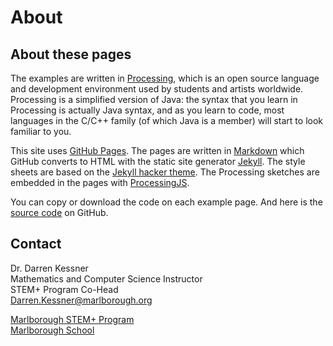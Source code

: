 
# About 

## About these pages

The examples are written in [Processing](https://processing.org/), which is an
open source language and development environment used by students and artists
worldwide.  Processing is a simplified version of Java:  the syntax that you
learn in Processing is actually Java syntax, and as you learn to code, most
languages in the C/C++ family (of which Java is a member) will start to look
familiar to you.

This site uses [GitHub Pages](https://pages.github.com/).  The pages are
written in [Markdown](https://daringfireball.net/projects/markdown/syntax)
which GitHub converts to HTML with the static site generator
[Jekyll](https://jekyllrb.com/).  The style sheets are based on the [Jekyll
hacker theme](https://github.com/pages-themes/hacker).  The Processing sketches
are embedded in the pages with [ProcessingJS](http://processingjs.org/).

You can copy or download the code on each example page.  And here is the
[source code](https://github.com/dkessner/ProcessingExamples) on GitHub.



## Contact

Dr. Darren Kessner  
Mathematics and Computer Science Instructor  
STEM+ Program Co-Head  
[Darren.Kessner@marlborough.org](mailto:darren.kessner@marlborough.org)  

[Marlborough STEM+ Program](http://stem.marlborough.org)  
[Marlborough School](http://marlborough.org)  


